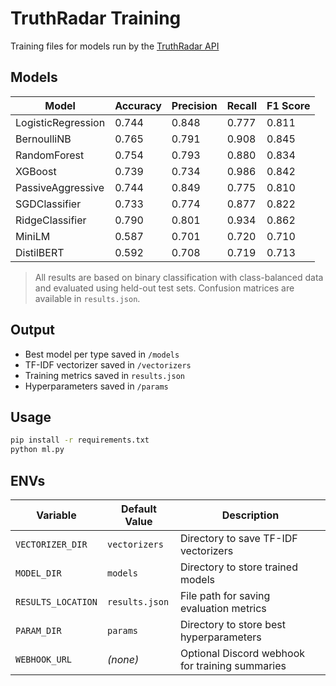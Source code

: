 # TruthRadar Training

Training files for models run by the [TruthRadar API]("https://github.com/meyersa/truthradar-api")

## Models

| Model              | Accuracy | Precision | Recall | F1 Score |
|-------------------|----------|-----------|--------|----------|
| LogisticRegression | 0.744    | 0.848     | 0.777  | 0.811    |
| BernoulliNB        | 0.765    | 0.791     | 0.908  | 0.845    |
| RandomForest       | 0.754    | 0.793     | 0.880  | 0.834    |
| XGBoost            | 0.739    | 0.734     | 0.986  | 0.842    |
| PassiveAggressive  | 0.744    | 0.849     | 0.775  | 0.810    |
| SGDClassifier      | 0.733    | 0.774     | 0.877  | 0.822    |
| RidgeClassifier    | 0.790    | 0.801     | 0.934  | 0.862    |
| MiniLM             | 0.587    | 0.701     | 0.720  | 0.710    |
| DistilBERT         | 0.592    | 0.708     | 0.719  | 0.713    |

> All results are based on binary classification with class-balanced data and evaluated using held-out test sets. Confusion matrices are available in `results.json`.

## Output

- Best model per type saved in `/models`
- TF-IDF vectorizer saved in `/vectorizers`
- Training metrics saved in `results.json`
- Hyperparameters saved in `/params`

## Usage

```bash
pip install -r requirements.txt
python ml.py
```

## ENVs

| Variable         | Default Value | Description                                      |
|------------------|----------------|--------------------------------------------------|
| `VECTORIZER_DIR` | `vectorizers`  | Directory to save TF-IDF vectorizers             |
| `MODEL_DIR`      | `models`       | Directory to store trained models                |
| `RESULTS_LOCATION` | `results.json` | File path for saving evaluation metrics          |
| `PARAM_DIR`      | `params`       | Directory to store best hyperparameters          |
| `WEBHOOK_URL`    | *(none)*       | Optional Discord webhook for training summaries  |
